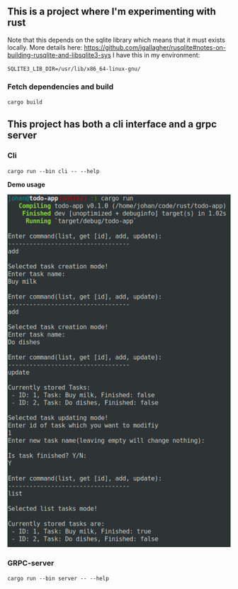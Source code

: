 ## This is a project where I'm experimenting with rust

Note that this depends on the sqlite library which means that it must exists locally. More details here:
https://github.com/jgallagher/rusqlite#notes-on-building-rusqlite-and-libsqlite3-sys
I have this in my environment:

```shell
SQLITE3_LIB_DIR=/usr/lib/x86_64-linux-gnu/
```

### Fetch dependencies and build

```bash
cargo build
```

## This project has both a cli interface and a grpc server

### Cli

```shell
cargo run --bin cli -- --help
```

**Demo usage**

![](demo_usage.png)

### GRPC-server

```shell
cargo run --bin server -- --help
```


